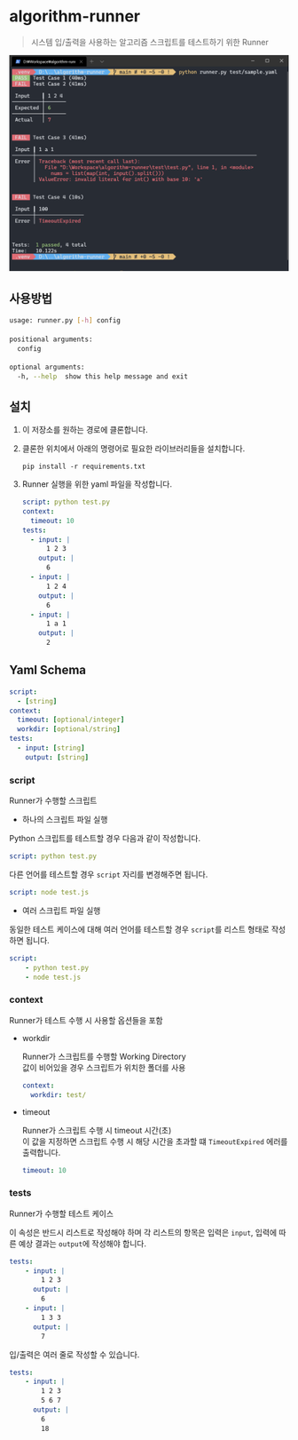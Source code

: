 
# algorithm-runner

> 시스템 입/출력을 사용하는 알고리즘 스크립트를 테스트하기 위한 Runner

<p align="center">
<img src="image/preview.png" width="720">
</p>

## 사용방법

```bash
usage: runner.py [-h] config

positional arguments:
  config

optional arguments:
  -h, --help  show this help message and exit
```

## 설치

1. 이 저장소를 원하는 경로에 클론합니다.
2. 클론한 위치에서 아래의 명령어로 필요한 라이브러리들을 설치합니다.
   
   ```
   pip install -r requirements.txt
   ```

3. Runner 실행을 위한 yaml 파일을 작성합니다.
   
    ```yaml
    script: python test.py
    context:
      timeout: 10
    tests:
      - input: |
          1 2 3
        output: |
          6
      - input: |
          1 2 4
        output: |
          6
      - input: |
          1 a 1
        output: |
          2
    ```

## Yaml Schema

```yaml
script:
  - [string]
context:
  timeout: [optional/integer]
  workdir: [optional/string]
tests:
  - input: [string]
    output: [string]
```

### script

Runner가 수행할 스크립트

- 하나의 스크립트 파일 실행

Python 스크립트를 테스트할 경우 다음과 같이 작성합니다.

```yaml
script: python test.py
```

다른 언어를 테스트할 경우 `script` 자리를 변경해주면 됩니다.

```yaml
script: node test.js
```

- 여러 스크립트 파일 실행

동일한 테스트 케이스에 대해 여러 언어를 테스트할 경우 `script`를 리스트 형태로 작성하면 됩니다.

```yaml
script:
    - python test.py
    - node test.js
```

### context

Runner가 테스트 수행 시 사용할 옵션들을 포함

- workdir
  
  Runner가 스크립트를 수행할 Working Directory  
  값이 비어있을 경우 스크립트가 위치한 폴더를 사용

  ```yaml
  context:
    workdir: test/
  ```

- timeout

  Runner가 스크립트 수행 시 timeout 시간(초)  
  이 값을 지정하면 스크립트 수행 시 해당 시간을 초과할 떄 `TimeoutExpired` 에러를 출력합니다.

  ```yaml
  timeout: 10
  ```

### tests

Runner가 수행할 테스트 케이스

이 속성은 반드시 리스트로 작성해야 하며 각 리스트의 항목은 입력은 `input`, 입력에 따른 예상 결과는 `output`에 작성해야 합니다.

```yaml
tests:
    - input: |
        1 2 3
      output: |
        6
    - input: |
        1 3 3
      output: |
        7
```

입/출력은 여러 줄로 작성할 수 있습니다.

```yaml
tests:
    - input: |
        1 2 3
        5 6 7
      output: |
        6
        18
```